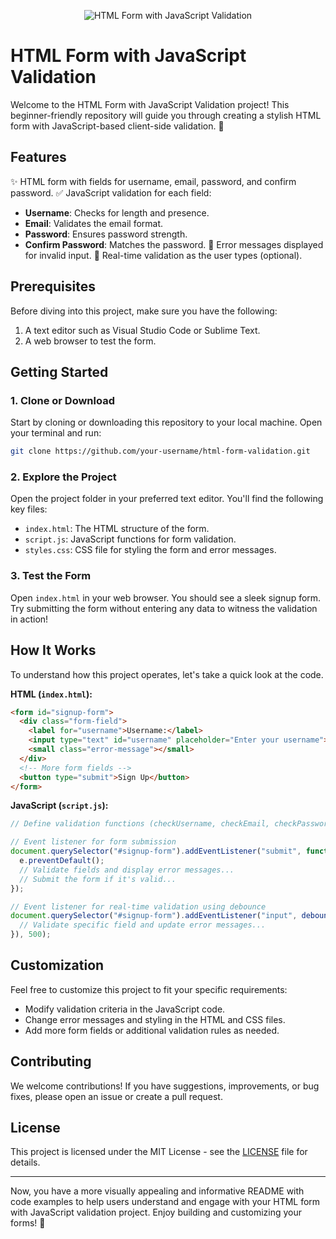 <p align="center">
  <img src="form-validation.png" alt="HTML Form with JavaScript Validation">
</p>

# HTML Form with JavaScript Validation

Welcome to the HTML Form with JavaScript Validation project! This beginner-friendly repository will guide you through creating a stylish HTML form with JavaScript-based client-side validation. 🚀

## Features

✨ HTML form with fields for username, email, password, and confirm password.
✅ JavaScript validation for each field:
  - **Username**: Checks for length and presence.
  - **Email**: Validates the email format.
  - **Password**: Ensures password strength.
  - **Confirm Password**: Matches the password.
🚦 Error messages displayed for invalid input.
🚀 Real-time validation as the user types (optional).

## Prerequisites

Before diving into this project, make sure you have the following:

1. A text editor such as Visual Studio Code or Sublime Text.
2. A web browser to test the form.

## Getting Started

### 1. Clone or Download

Start by cloning or downloading this repository to your local machine. Open your terminal and run:

```bash
git clone https://github.com/your-username/html-form-validation.git
```

### 2. Explore the Project

Open the project folder in your preferred text editor. You'll find the following key files:

- `index.html`: The HTML structure of the form.
- `script.js`: JavaScript functions for form validation.
- `styles.css`: CSS file for styling the form and error messages.

### 3. Test the Form

Open `index.html` in your web browser. You should see a sleek signup form. Try submitting the form without entering any data to witness the validation in action!

## How It Works

To understand how this project operates, let's take a quick look at the code.

**HTML (`index.html`):**

```html
<form id="signup-form">
  <div class="form-field">
    <label for="username">Username:</label>
    <input type="text" id="username" placeholder="Enter your username">
    <small class="error-message"></small>
  </div>
  <!-- More form fields -->
  <button type="submit">Sign Up</button>
</form>
```

**JavaScript (`script.js`):**

```javascript
// Define validation functions (checkUsername, checkEmail, checkPassword, checkConfirmPassword)...

// Event listener for form submission
document.querySelector("#signup-form").addEventListener("submit", function (e) {
  e.preventDefault();
  // Validate fields and display error messages...
  // Submit the form if it's valid...
});

// Event listener for real-time validation using debounce
document.querySelector("#signup-form").addEventListener("input", debounce(function (e) {
  // Validate specific field and update error messages...
}), 500);
```

## Customization

Feel free to customize this project to fit your specific requirements:

- Modify validation criteria in the JavaScript code.
- Change error messages and styling in the HTML and CSS files.
- Add more form fields or additional validation rules as needed.

## Contributing

We welcome contributions! If you have suggestions, improvements, or bug fixes, please open an issue or create a pull request.

## License

This project is licensed under the MIT License - see the [LICENSE](LICENSE) file for details.

---

Now, you have a more visually appealing and informative README with code examples to help users understand and engage with your HTML form with JavaScript validation project. Enjoy building and customizing your forms! 🌟